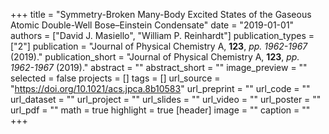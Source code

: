 +++
title = "Symmetry-Broken Many-Body Excited States of the Gaseous Atomic Double-Well Bose–Einstein Condensate"
date = "2019-01-01"
authors = ["David J. Masiello", "William P. Reinhardt"]
publication_types = ["2"]
publication = "Journal of Physical Chemistry A, **123**, _pp. 1962-1967_ (2019)."
publication_short = "Journal of Physical Chemistry A, **123**, _pp. 1962-1967_ (2019)."
abstract = ""
abstract_short = ""
image_preview = ""
selected = false
projects = []
tags = []
url_source = "https://doi.org/10.1021/acs.jpca.8b10583"
url_preprint = ""
url_code = ""
url_dataset = ""
url_project = ""
url_slides = ""
url_video = ""
url_poster = ""
url_pdf = ""
math = true
highlight = true
[header]
image = ""
caption = ""
+++
